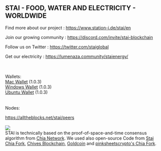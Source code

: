 <p id="station"></p>
<h2>STAI - FOOD, WATER AND ELECTRICITY - WORLDWIDE</h2>

Find more about our project : https://www.station-i.de/stai/en

Join our growing community : https://discord.com/invite/stai-blockchain

Follow us on Twitter : https://twitter.com/staiglobal

Get our electricity : https://lumenaza.community/staienergy/

<br><br>
Wallets:<br>
<a href="https://github.com/STATION-I/stai-blockchain/releases/download/1.0.3/stai-1.0.3.dmg">Mac Wallet</a> (1.0.3)<br>
<a href="https://github.com/STATION-I/stai-blockchain/releases/download/1.0.3/staiSetup-1.0.3.exe">Windows Wallet</a> (1.0.3)<br>
<a href="https://github.com/STATION-I/stai-blockchain/releases/download/1.0.3/stai-blockchain_1.0.3_amd64.deb">Ubuntu Wallet</a> (1.0.3)<br>
<br><br>
Nodes:

<a href="https://alltheblocks.net/stai/peers">https://alltheblocks.net/stai/peers</a><br><br>
<img src="https://www.station-i.de/wp-content/uploads/2016/07/sw_zuweso_iguru_station-i_gruen.jpg"/>
<br>
STAI is technically based on the proof-of-space-and-time consensus algorithm from <a href="https://github.com/Chia-Network/chia-blockchain/">Chia Network</a>. We used also open-source Code from <a href="https://github.com/STATION-I/stai-blockchain">Stai Chia Fork</a>, <a href="https://github.com/HiveProject2021/chives-blockchain">Chives Blockchain</a>, <a href="https://github.com/Gold-Coin-Network/goldcoin-blockchain">Goldcoin</a> and <a href="https://github.com/pinksheetscrypto/covid-blockchain">pinksheetscrypto's Chia Fork</a>.
